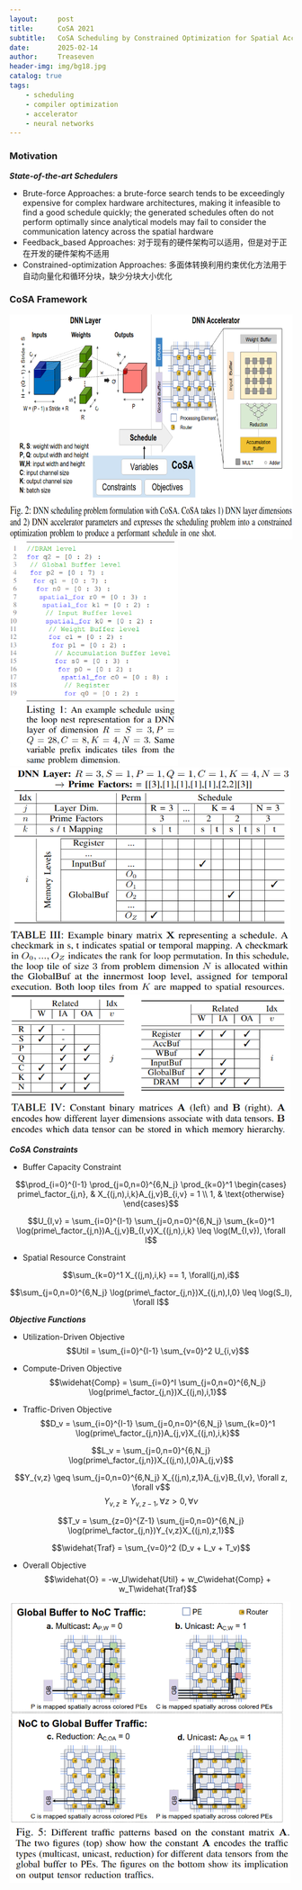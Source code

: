 ```yaml
---
layout:     post
title:      CoSA 2021
subtitle:   CoSA Scheduling by Constrained Optimization for Spatial Accelerators
date:       2025-02-14
author:     Treaseven
header-img: img/bg18.jpg
catalog: true
tags:
    - scheduling
    - compiler optimization
    - accelerator
    - neural networks
---
```


### Motivation
***State-of-the-art Schedulers***
- Brute-force Approaches: a brute-force search tends to be exceedingly expensive for complex hardware architectures, making it infeasible to find a good schedule quickly; the generated schedules often do not perform optimally since analytical models may fail to consider the communication latency across the spatial hardware
- Feedback_based Approaches: 对于现有的硬件架构可以适用，但是对于正在开发的硬件架构不适用
- Constrained-optimization Approaches: 多面体转换利用约束优化方法用于自动向量化和循环分块，缺少分块大小优化


### CoSA Framework


<img width="700" height="400" src="../img/post-cosa-framework.png"/>


<img width="300" height="400" src="../img/post-cosa-example.png"/>


<img width="500" height="400" src="../img/post-cosa-binary-matrix-example.png"/>


<img width="500" height="250" src="../img/post-cosa-constant-binary-matrices.png"/>

***CoSA Constraints***
- Buffer Capacity Constraint

$$\prod_{i=0}^{I-1} \prod_{j=0,n=0}^{6,N_j} \prod_{k=0}^1 \begin{cases} prime\_factor_{j,n}, & X_{(j,n),i,k}A_{j,v}B_{i,v} = 1 \\ 1, & \text{otherwise} \end{cases}$$

$$U_{I,v} = \sum_{i=0}^{I-1} \sum_{j=0,n=0}^{6,N_j} \sum_{k=0}^1 \log(prime\_factor_{j,n})A_{j,v}B_{I,v}X_{(j,n),i,k} \leq \log(M_{I,v}), \forall I$$

- Spatial Resource Constraint

$$\sum_{k=0}^1 X_{(j,n),i,k} == 1, \forall(j,n),i$$

$$\sum_{j=0,n=0}^{6,N_j} \log(prime\_factor_{j,n})X_{(j,n),I,0} \leq \log(S_I), \forall I$$

***Objective Functions***
- Utilization-Driven Objective
$$Util = \sum_{i=0}^{I-1} \sum_{v=0}^2 U_{i,v}$$

- Compute-Driven Objective
$$\widehat{Comp} = \sum_{i=0}^I \sum_{j=0,n=0}^{6,N_j} \log(prime\_factor_{j,n})X_{(j,n),i,1}$$

- Traffic-Driven Objective
$$D_v = \sum_{i=0}^{I-1} \sum_{j=0,n=0}^{6,N_j} \sum_{k=0}^1 \log(prime\_factor_{j,n})A_{j,v}X_{(j,n),i,k}$$

$$L_v = \sum_{j=0,n=0}^{6,N_j} \log(prime\_factor_{j,n})X_{(j,n),I,0}A_{j,v}$$

$$Y_{v,z} \geq \sum_{j=0,n=0}^{6,N_j} X_{(j,n),z,1}A_{j,v}B_{I,v}, \forall z, \forall v$$
$$Y_{v,z} \geq Y_{v,z-1}, \forall z > 0, \forall v$$

$$T_v = \sum_{z=0}^{Z-1} \sum_{j=0,n=0}^{6,N_j} \log(prime\_factor_{j,n})Y_{v,z}X_{(j,n),z,1}$$

$$\widehat{Traf} = \sum_{v=0}^2 (D_v + L_v + T_v)$$

- Overall Objective
$$\widehat{O} = -w_U\widehat{Util} + w_C\widehat{Comp} + w_T\widehat{Traf}$$


<img width="500" height="500" src="../img/post-cosa-different-traffic-patterns.png"/>